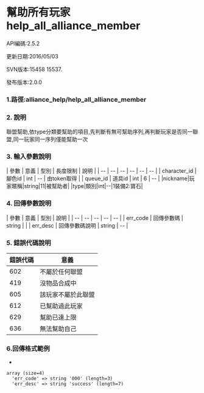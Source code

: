 # 幫助所有玩家 help_all_alliance_member




API編碼:2.5.2

> 


更新日期:2016/05/03

> 

SVN版本:15458 15537.

> 

發布版本:2.0.0
### 1.路徑:alliance_help/help_all_alliance_member

### 2. 說明
聯盟幫助,依type分類要幫助的項目,先判斷有無可幫助序列,再判斷玩家是否同一聯盟,同一玩家同一序列僅能幫助一次


### 3. 輸入參數說明


| 參數 | 意義 | 型別 | 長度限制 | 說明 |
| -- | -- | -- | -- | -- | -- |
| character_id | 腳色id | int | -- | 由token取得 |
| queue_id | 道具id | int | 6 | -- |
|nickname|玩家暱稱|string|11|被幫助者|
|type|類別|int|--|1裝備2:寶石|

### 4. 回傳參數說明
| 參數 | 意義 | 型別 | 說明 |
| -- | -- | -- | -- | -- |
| err_code | 回傳參數碼 | string |  |
| err_desc | 回傳參數碼說明 | string | -- |


### 5. 錯誤代碼說明
|錯誤代碼|意義|
|--|--|
|602|不屬於任何聯盟|
|419|沒物品合成中|
|605|該玩家不屬於此聯盟|
|612|已幫助過此玩家|
|629|幫助已達上限|
|636|無法幫助自己|




### 6.回傳格式範例

*

```
array (size=4)
  'err_code' => string '000' (length=3)
  'err_desc' => string 'success' (length=7)
  

```

